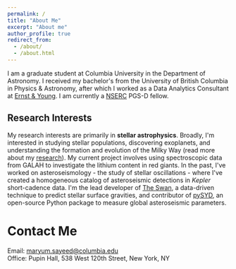 ```yaml
---
permalink: /
title: "About Me"
excerpt: "About me"
author_profile: true
redirect_from: 
  - /about/
  - /about.html
---
```


I am a graduate student at Columbia University in the Department of Astronomy. I received my bachelor's from the University of British Columbia in Physics & Astronomy, after which I worked as a Data Analytics Consultant at [Ernst & Young](https://www.ey.com/en_ca). I am currently a [NSERC](https://www.nserc-crsng.gc.ca/Students-Etudiants/PG-CS/CGSD-BESCD_eng.asp) PGS-D fellow.<br>

## Research Interests

My research interests are primarily in **stellar astrophysics**. Broadly, I'm interested in studying stellar populations, discovering exoplanets, and understanding the formation and evolution of the Milky Way (read more about my [research](https://maryumsayeed.github.io/research/)). My current project involves using spectroscopic data from GALAH to investigate the lithium content in red giants. In the past, I've worked on asteroseismology - the study of stellar oscillations - where I've created a homogeneous catalog of asteroseismic detections in _Kepler_ short-cadence data. I'm the lead developer of [The Swan](https://github.com/MaryumSayeed/TheSwan), a data-driven technique to predict stellar surface gravities, and contributor of [pySYD](https://pysyd.readthedocs.io/en/latest/), an open-source Python package to measure global asteroseismic parameters. 



Contact Me
======
Email: [maryum.sayeed@columbia.edu](mailto:maryum.sayeed@columbia.edu) <br>
Office: Pupin Hall, 538 West 120th Street, New York, NY
